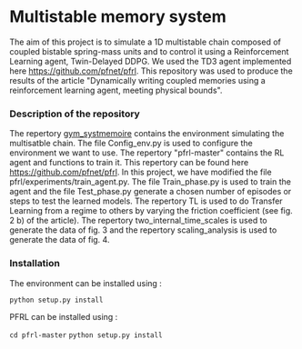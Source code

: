 # Multistable memory system

The aim of this project is to simulate a 1D multistable chain composed of coupled bistable spring-mass units and to control
it using a Reinforcement Learning agent, Twin-Delayed DDPG. We used the TD3 agent implemented here https://github.com/pfnet/pfrl.
This repository was used to produce the results of the article "Dynamically writing coupled memories using a reinforcement learning agent, meeting physical bounds".

### Description of the repository

The repertory [gym_systmemoire](gym_systmemoire) contains the environment simulating the multisatble chain. 
The file Config_env.py is used to configure the environment we want to use.
The repertory "pfrl-master" contains the RL agent and functions to train it. This repertory can be found here https://github.com/pfnet/pfrl.
In this project, we have modified the file pfrl/experiments/train_agent.py.
The file Train_phase.py is used to train the agent and the file Test_phase.py generate a chosen number of episodes or steps to test 
the learned models. 
The repertory TL is used to do Transfer Learning from a regime to others by varying the friction coefficient (see fig. 2 b) of the article).
The repertory two_internal_time_scales is used to generate the data of fig. 3 and the repertory scaling_analysis is used to generate the 
data of fig. 4.


### Installation

The environment can be installed using :

`python setup.py install`

PFRL can be installed using :

`cd pfrl-master`
`python setup.py install`
